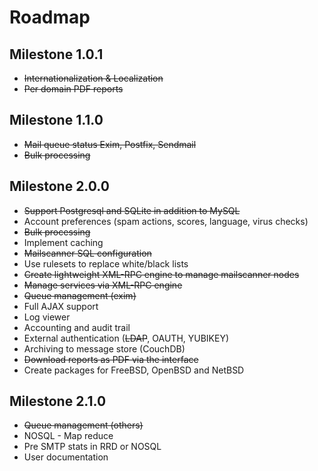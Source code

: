 Roadmap
==

Milestone 1.0.1
--
+ <strike>Internationalization & Localization</strike>
+ <strike>Per domain PDF reports</strike>

Milestone 1.1.0
--
+ <strike>Mail queue status Exim, Postfix, Sendmail</strike>
+ <strike>Bulk processing</strike>

Milestone 2.0.0
--
+ <strike>Support Postgresql and SQLite in addition to MySQL</strike>
+ Account preferences (spam actions, scores, language, virus checks)
+ <strike>Bulk processing</strike>
+ Implement caching
+ <strike>Mailscanner SQL configuration</strike>
+ Use rulesets to replace white/black lists
+ <strike>Create lightweight XML-RPC engine to manage mailscanner nodes</strike>
+ <strike>Manage services via XML-RPC engine</strike>
+ <strike>Queue management (exim)</strike>
+ Full AJAX support
+ Log viewer
+ Accounting and audit trail
+ External authentication (<strike>LDAP</strike>, OAUTH, YUBIKEY)
+ Archiving to message store (CouchDB)
+ <strike>Download reports as PDF via the interface</strike>
+ Create packages for FreeBSD, OpenBSD and NetBSD

Milestone 2.1.0
--
+ <strike>Queue management (others)</strike>
+ NOSQL - Map reduce
+ Pre SMTP stats in RRD or NOSQL
+ User documentation